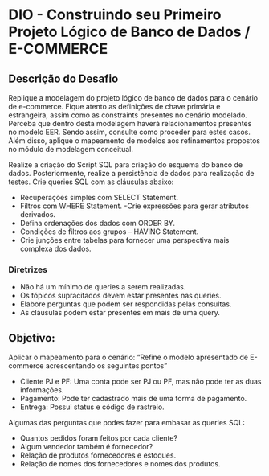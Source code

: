 # DIO - Construindo seu Primeiro Projeto Lógico de Banco de Dados / E-COMMERCE

## Descrição do Desafio
Replique a modelagem do projeto lógico de banco de dados para o cenário de e-commerce. 
Fique atento as definições de chave primária e estrangeira, assim como as constraints presentes no cenário modelado. 
Perceba que dentro desta modelagem haverá relacionamentos presentes no modelo EER. Sendo assim, consulte como proceder para estes casos. 
Além disso, aplique o mapeamento de modelos aos refinamentos propostos no módulo de modelagem conceitual.

Realize a criação do Script SQL para criação do esquema do banco de dados. Posteriormente, realize a persistência de dados para realização de testes. 
Crie queries SQL com as cláusulas abaixo:
  - Recuperações simples com SELECT Statement.
  - Filtros com WHERE Statement.
  -Crie expressões para gerar atributos derivados.
  - Defina ordenações dos dados com ORDER BY.
  - Condições de filtros aos grupos – HAVING Statement.
  - Crie junções entre tabelas para fornecer uma perspectiva mais complexa dos dados.

### Diretrizes
  - Não há um mínimo de queries a serem realizadas.
  - Os tópicos supracitados devem estar presentes nas queries.
  - Elabore perguntas que podem ser respondidas pelas consultas.
  - As cláusulas podem estar presentes em mais de uma query.

## Objetivo:
Aplicar o mapeamento para o  cenário: “Refine o modelo apresentado de E-commerce acrescentando os seguintes pontos”
  - Cliente PJ e PF: Uma conta pode ser PJ ou PF, mas não pode ter as duas informações.
  - Pagamento: Pode ter cadastrado mais de uma forma de pagamento.
  - Entrega: Possui status e código de rastreio.

Algumas das perguntas que podes fazer para embasar as queries SQL:
  - Quantos pedidos foram feitos por cada cliente?
  - Algum vendedor também é fornecedor?
  - Relação de produtos fornecedores e estoques.
  - Relação de nomes dos fornecedores e nomes dos produtos.
